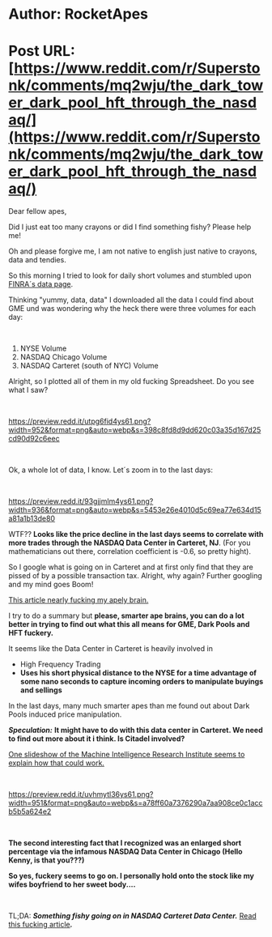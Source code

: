# Author: RocketApes
# Post URL: [https://www.reddit.com/r/Superstonk/comments/mq2wju/the_dark_tower_dark_pool_hft_through_the_nasdaq/](https://www.reddit.com/r/Superstonk/comments/mq2wju/the_dark_tower_dark_pool_hft_through_the_nasdaq/)


Dear fellow apes,

Did I just eat too many crayons or did I find something fishy? Please help me!

Oh and please forgive me, I am not native to english just native to crayons, data and tendies.

So this morning I tried to look for daily short volumes and stumbled upon [FINRA´s data page](https://www.finra.org/finra-data/short-sale-volume-daily). 

Thinking "yummy, data, data" I downloaded all the data I could find about GME und was wondering why the heck there were three volumes for each day:

&#x200B;

1. NYSE Volume
2. NASDAQ Chicago Volume
3. NASDAQ Carteret (south of NYC) Volume

Alright, so I plotted all of them in my old fucking Spreadsheet. Do you see what I saw?

&#x200B;

https://preview.redd.it/utpg6fid4ys61.png?width=952&format=png&auto=webp&s=398c8fd8d9dd620c03a35d167d25cd90d92c6eec

&#x200B;

Ok, a whole lot of data, I know. Let´s zoom in to the last days:

&#x200B;

https://preview.redd.it/93gjjmlm4ys61.png?width=936&format=png&auto=webp&s=5453e26e4010d5c69ea77e634d15a81a1b13de80

WTF?? **Looks like the price decline in the last days seems to correlate with more trades through the NASDAQ Data Center in Carteret, NJ**. (For you mathematicians out there, correlation coefficient is -0.6, so pretty hight).

So I google what is going on in Carteret and at first only find that they are pissed of by a possible transaction tax. Alright, why again? Further googling and my mind goes Boom!

[This article nearly fucking my apely brain.](https://www.nasdaq.com/articles/time-is-relativity%3A-what-physics-has-to-say-about-market-infrastructure-2020-04-09)

I try to do a summary but **please, smarter ape brains, you can do a lot better in trying to find out what this all means for GME, Dark Pools and HFT fuckery.**

It seems like the Data Center in Carteret is heavily involved in 

* High Frequency Trading
* **Uses his short physical distance to the NYSE for a time advantage of some nano seconds to capture incoming orders to manipulate buyings and sellings**

In the last days, many much smarter apes than me found out about Dark Pools induced price manipulation. 

***Speculation:*** **It might have to do with this data center in Carteret. We need to find out more about it i think. Is Citadel involved?**

[One slideshow of the Machine Intelligence Research Institute seems to explain how that could work.](https://intelligence.org/files/csrbai/wellman-slides.pdf)

&#x200B;

https://preview.redd.it/uvhmytl36ys61.png?width=951&format=png&auto=webp&s=a78ff60a7376290a7aa908ce0c1accb5b5a624e2

&#x200B;

**The second interesting fact that I recognized was an enlarged short percentage via the infamous NASDAQ Data Center in Chicago (Hello Kenny, is that you???)**

**So yes, fuckery seems to go on. I personally hold onto the stock like my wifes boyfriend to her sweet body....**

&#x200B;

TL;DA: ***Something fishy going on in NASDAQ Carteret Data Center.*** [Read this fucking article](https://www.nasdaq.com/articles/time-is-relativity%3A-what-physics-has-to-say-about-market-infrastructure-2020-04-09)***.***